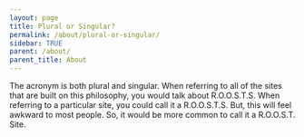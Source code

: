 ```yaml
---
layout: page
title: Plural or Singular?
permalink: /about/plural-or-singular/
sidebar: TRUE
parent: /about/
parent_title: About
---
```


The acronym is both plural and singular. When referring to all of the sites that are built on this philosophy, you would talk about R.O.O.S.T.S. When referring to a particular site, you could call it a R.O.O.S.T.S. But, this will feel awkward to most people. So, it would be more common to call it a R.O.O.S.T. Site.
